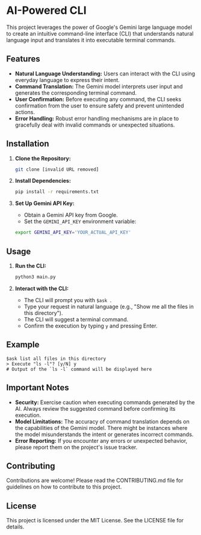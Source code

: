 # AI-Powered CLI 

This project leverages the power of Google's Gemini large language model to create an intuitive command-line interface (CLI) that understands natural language input and translates it into executable terminal commands.

## Features

* **Natural Language Understanding:**  Users can interact with the CLI using everyday language to express their intent.
* **Command Translation:** The Gemini model interprets user input and generates the corresponding terminal command.
* **User Confirmation:** Before executing any command, the CLI seeks confirmation from the user to ensure safety and prevent unintended actions.
* **Error Handling:**  Robust error handling mechanisms are in place to gracefully deal with invalid commands or unexpected situations.

## Installation

1. **Clone the Repository:**
   ```bash
   git clone [invalid URL removed]
   ```

2. **Install Dependencies:**
   ```bash
   pip install -r requirements.txt
   ```

3. **Set Up Gemini API Key:**
   * Obtain a Gemini API key from Google.
   * Set the `GEMINI_API_KEY` environment variable:

    ```bash
    export GEMINI_API_KEY='YOUR_ACTUAL_API_KEY' 
    ```

## Usage

1. **Run the CLI:**
   ```bash
   python3 main.py
   ```

2. **Interact with the CLI:**
   * The CLI will prompt you with `$ask `. 
   * Type your request in natural language (e.g., "Show me all the files in this directory").
   * The CLI will suggest a terminal command.
   * Confirm the execution by typing `y` and pressing Enter.

## Example

```
$ask list all files in this directory
> Execute "ls -l"? [y/N] y
# Output of the `ls -l` command will be displayed here
```

## Important Notes

* **Security:** Exercise caution when executing commands generated by the AI. Always review the suggested command before confirming its execution.
* **Model Limitations:** The accuracy of command translation depends on the capabilities of the Gemini model.  There might be instances where the model misunderstands the intent or generates incorrect commands.
* **Error Reporting:**  If you encounter any errors or unexpected behavior, please report them on the project's issue tracker.

## Contributing

Contributions are welcome!  Please read the CONTRIBUTING.md file for guidelines on how to contribute to this project.

## License

This project is licensed under the MIT License.  See the LICENSE file for details.